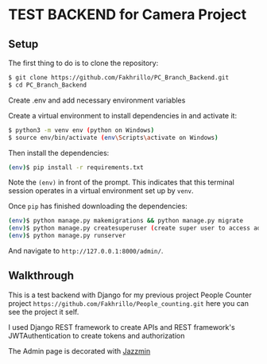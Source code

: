 # TEST BACKEND for Camera Project 

## Setup

The first thing to do is to clone the repository:

```sh
$ git clone https://github.com/Fakhrillo/PC_Branch_Backend.git
$ cd PC_Branch_Backend
```

Create .env and add necessary environment variables

Create a virtual environment to install dependencies in and activate it:

```sh
$ python3 -m venv env (python on Windows)
$ source env/bin/activate (env\Scripts\activate on Windows)
```

Then install the dependencies:

```sh
(env)$ pip install -r requirements.txt
```
Note the `(env)` in front of the prompt. This indicates that this terminal
session operates in a virtual environment set up by `venv`.

Once `pip` has finished downloading the dependencies:
```sh
(env)$ python manage.py makemigrations && python manage.py migrate
(env)$ python manage.py createsuperuser (create super user to access admin page)
(env)$ python manage.py runserver
```
And navigate to `http://127.0.0.1:8000/admin/`.

## Walkthrough

This is a test backend with Django for my previous project People Counter project `https://github.com/Fakhrillo/People_counting.git` here you can see the project it self.

I used Django REST framework to create APIs and REST framework's JWTAuthentication to create tokens and authorization

The Admin page is decorated with [Jazzmin](https://django-jazzmin.readthedocs.io/)